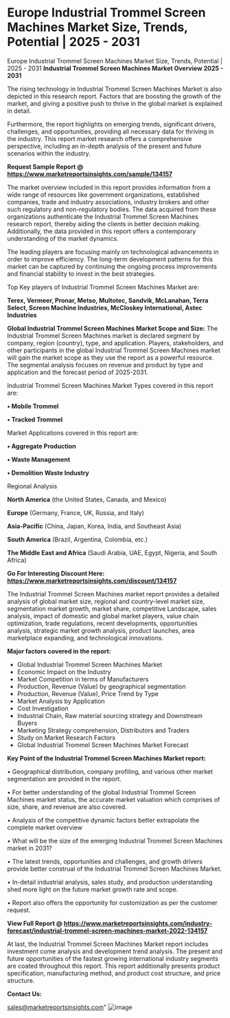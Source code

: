 # Europe Industrial Trommel Screen Machines Market Size, Trends, Potential | 2025 - 2031
Europe Industrial Trommel Screen Machines Market Size, Trends, Potential | 2025 - 2031
<Strong> Industrial Trommel Screen Machines Market Overview 2025 - 2031</strong>

The rising technology in Industrial Trommel Screen Machines Market is also depicted in this research report. Factors that are boosting the growth of the market, and giving a positive push to thrive in the global market is explained in detail.

Furthermore, the report highlights on emerging trends, significant drivers, challenges, and opportunities, providing all necessary data for thriving in the industry. This report market research offers a comprehensive perspective, including an in-depth analysis of the present and future scenarios within the industry.

<strong>Request Sample Report @ <a href=https://www.marketreportsinsights.com/sample/134157>https://www.marketreportsinsights.com/sample/134157</a></strong>

The market overview included in this report provides information from a wide range of resources like government organizations, established companies, trade and industry associations, industry brokers and other such regulatory and non-regulatory bodies. The data acquired from these organizations authenticate the Industrial Trommel Screen Machines research report, thereby aiding the clients in better decision making. Additionally, the data provided in this report offers a contemporary understanding of the market dynamics.

The leading players are focusing mainly on technological advancements in order to improve efficiency. The long-term development patterns for this market can be captured by continuing the ongoing process improvements and financial stability to invest in the best strategies.

Top Key players of Industrial Trommel Screen Machines Market are:

<strong>Terex, Vermeer, Pronar, Metso, Multotec, Sandvik, McLanahan, Terra Select, Screen Machine Industries, McCloskey International, Astec Industries</strong>

<strong><b>Global Industrial Trommel Screen Machines Market Scope and Size:</b></strong>
The Industrial Trommel Screen Machines market is declared segment by company, region (country), type, and application. Players, stakeholders, and other participants in the global Industrial Trommel Screen Machines market will gain the market scope as they use the report as a powerful resource. The segmental analysis focuses on revenue and product by type and application and the forecast period of 2025-2031.

Industrial Trommel Screen Machines Market Types covered in this report are:

<strong>• Mobile Trommel

• Tracked Trommel</strong>

Market Applications covered in this report are:

<strong>• Aggregate Production

• Waste Management

• Demolition Waste Industry</strong> 

Regional Analysis

<strong>North America</strong> (the United States, Canada, and Mexico)

<strong>Europe</strong> (Germany, France, UK, Russia, and Italy)

<strong>Asia-Pacific</strong> (China, Japan, Korea, India, and Southeast Asia)

<strong>South America</strong> (Brazil, Argentina, Colombia, etc.)

<strong>The Middle East and Africa</strong> (Saudi Arabia, UAE, Egypt, Nigeria, and South Africa)

<strong>Go For Interesting Discount Here: <a href=https://www.marketreportsinsights.com/discount/134157>https://www.marketreportsinsights.com/discount/134157</a></strong>

The Industrial Trommel Screen Machines market report provides a detailed analysis of global market size, regional and country-level market size, segmentation market growth, market share, competitive Landscape, sales analysis, impact of domestic and global market players, value chain optimization, trade regulations, recent developments, opportunities analysis, strategic market growth analysis, product launches, area marketplace expanding, and technological innovations.

<strong><b>Major factors covered in the report:</b></strong>
<ul>
  <li>Global Industrial Trommel Screen Machines Market </li>
  <li>Economic Impact on the Industry</li>
  <li>Market Competition in terms of Manufacturers</li>
  <li>Production, Revenue (Value) by geographical segmentation</li>
  <li>Production, Revenue (Value), Price Trend by Type</li>
  <li>Market Analysis by Application</li>
  <li>Cost Investigation</li>
  <li>Industrial Chain, Raw material sourcing strategy and Downstream Buyers</li>
  <li>Marketing Strategy comprehension, Distributors and Traders</li>
  <li>Study on Market Research Factors</li>
  <li>Global Industrial Trommel Screen Machines Market Forecast</li>
</ul>

<strong><b>Key Point of the Industrial Trommel Screen Machines Market report:</b></strong>

• Geographical distribution, company profiling, and various other market segmentation are provided in the report.

• For better understanding of the global Industrial Trommel Screen Machines market status, the accurate market valuation which comprises of size, share, and revenue are also covered.

• Analysis of the competitive dynamic factors better extrapolate the complete market overview

• What will be the size of the emerging Industrial Trommel Screen Machines market in 2031?

• The latest trends, opportunities and challenges, and growth drivers provide better construal of the Industrial Trommel Screen Machines Market.

• In-detail industrial analysis, sales study, and production understanding shed more light on the future market growth rate and scope.

• Report also offers the opportunity for customization as per the customer request.

<strong><b>View Full Report @ <a href=https://www.marketreportsinsights.com/industry-forecast/industrial-trommel-screen-machines-market-2022-134157>https://www.marketreportsinsights.com/industry-forecast/industrial-trommel-screen-machines-market-2022-134157</a></b></strong>


At last, the Industrial Trommel Screen Machines Market report includes investment come analysis and development trend analysis. The present and future opportunities of the fastest growing international industry segments are coated throughout this report. This report additionally presents product specification, manufacturing method, and product cost structure, and price structure.

<strong>Contact Us:</strong>

sales@marketreportsinsights.com"
![image](https://github.com/user-attachments/assets/7809e9b9-f955-446e-98e3-1f4e3b4e4461)
